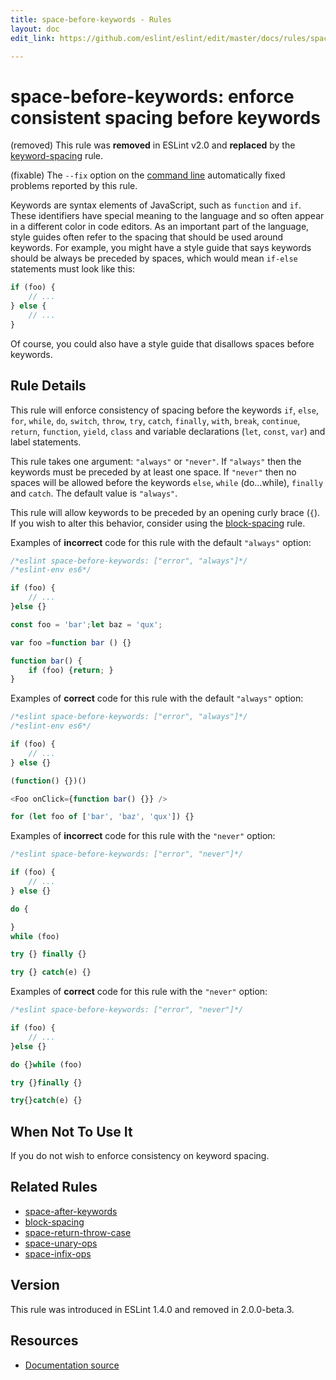 ```yaml
---
title: space-before-keywords - Rules
layout: doc
edit_link: https://github.com/eslint/eslint/edit/master/docs/rules/space-before-keywords.md

---
```

<!-- Note: No pull requests accepted for this file. See README.md in the root directory for details. -->

# space-before-keywords: enforce consistent spacing before keywords

(removed) This rule was **removed** in ESLint v2.0 and **replaced** by the [keyword-spacing](keyword-spacing) rule.

(fixable) The `--fix` option on the [command line](../user-guide/command-line-interface#fix) automatically fixed problems reported by this rule.

Keywords are syntax elements of JavaScript, such as `function` and `if`. These identifiers have special meaning to the language and so often appear in a different color in code editors. As an important part of the language, style guides often refer to the spacing that should be used around keywords. For example, you might have a style guide that says keywords should be always be preceded by spaces, which would mean `if-else` statements must look like this:

```js
if (foo) {
    // ...
} else {
    // ...
}
```

Of course, you could also have a style guide that disallows spaces before keywords.

## Rule Details

This rule will enforce consistency of spacing before the keywords `if`, `else`, `for`,
`while`, `do`, `switch`, `throw`, `try`, `catch`, `finally`, `with`, `break`, `continue`,
`return`, `function`, `yield`, `class` and variable declarations (`let`, `const`, `var`)
and label statements.

This rule takes one argument: `"always"` or `"never"`. If `"always"` then the keywords
must be preceded by at least one space. If `"never"` then no spaces will be allowed before
the keywords `else`, `while` (do...while), `finally` and `catch`. The default value is `"always"`.

This rule will allow keywords to be preceded by an opening curly brace (`{`). If you wish to alter
this behavior, consider using the [block-spacing](block-spacing) rule.

Examples of **incorrect** code for this rule with the default `"always"` option:

```js
/*eslint space-before-keywords: ["error", "always"]*/
/*eslint-env es6*/

if (foo) {
    // ...
}else {}

const foo = 'bar';let baz = 'qux';

var foo =function bar () {}

function bar() {
    if (foo) {return; }
}
```

Examples of **correct** code for this rule with the default `"always"` option:

```js
/*eslint space-before-keywords: ["error", "always"]*/
/*eslint-env es6*/

if (foo) {
    // ...
} else {}

(function() {})()

<Foo onClick={function bar() {}} />

for (let foo of ['bar', 'baz', 'qux']) {}
```

Examples of **incorrect** code for this rule with the `"never"` option:

```js
/*eslint space-before-keywords: ["error", "never"]*/

if (foo) {
    // ...
} else {}

do {

}
while (foo)

try {} finally {}

try {} catch(e) {}
```

Examples of **correct** code for this rule with the `"never"` option:

```js
/*eslint space-before-keywords: ["error", "never"]*/

if (foo) {
    // ...
}else {}

do {}while (foo)

try {}finally {}

try{}catch(e) {}
```

## When Not To Use It

If you do not wish to enforce consistency on keyword spacing.

## Related Rules

* [space-after-keywords](space-after-keywords)
* [block-spacing](block-spacing)
* [space-return-throw-case](space-return-throw-case)
* [space-unary-ops](space-unary-ops)
* [space-infix-ops](space-infix-ops)

## Version

This rule was introduced in ESLint 1.4.0 and removed in 2.0.0-beta.3.

## Resources

* [Documentation source](https://github.com/eslint/eslint/tree/master/docs/rules/space-before-keywords.md)

